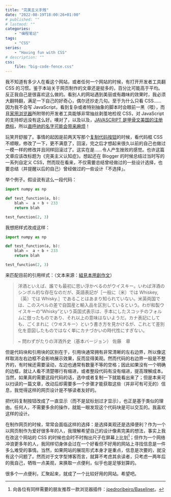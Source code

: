 ```yaml
---
title: "完美主义手残"
date: "2022-08-19T18:00:26+01:00"
# published: ""
# lastmod: ""
categories:
    - "编程笔记"
tags:
    - "CSS"
series:
    - "Having fun with CSS"
# description: ""
css:
    file: "big-code-fence.css"
---
```


我不知道有多少人在看这个网站，或者任何一个网站的时候，有打开开发者工具翻 CSS 的习惯。鉴于本站关于网页制作的文章还是挺多的，百分比可能高于平均。反正我自己是很喜欢这么做的。看别人的网站遇到美丽或有趣味的效果时，我必须大翻特翻，满足一下自己的好奇心，偶尔还抄走几句。至于为什么只看 CSS……因为我不会写 JavaScript，看到复杂或者特别抽象的脚本时会眼前一黑（喂），而且[家用浏览器](https://www.mozilla.org/zh-CN/firefox/)所附带的开发者工具能够非常抽丝剥茧地检视 CSS，对 JavaScript 的支持却远没有这么好。噢对了，以及以及，[JAVASCRIPT 是甲骨文美国的注册商标](https://tsdr.uspto.gov/#caseNumber=2416017&caseSearchType=US_APPLICATION&caseType=DEFAULT&searchType=statusSearch)，所以[直呼祂的名字可能会带来麻烦](https://news.ycombinator.com/item?id=16862949)！

玩笑开舒服了。事情的起因是前两天写那个[复制代码按钮](/posts/2022-08-11-hugo-copy-code-button/)的时候，看代码框 CSS 不顺眼，修改了一下，更不满意了，回滚，完之后才想起来很久以前的自己也做过一模一样的修改并且同样回滚过了。这实在是……令人产生挫败的感觉。也许这篇文章应该改标题为《完美主义认知症》。想起还在 Blogger 的时候总结过当时写的一系列自定义 CSS，然而现在看来，不仅需要总结曾经做过的一些设计选择，也要总结（并提醒以后的自己）曾经做过的一些设计「不选择」。

举个例子。假设说有这么一段代码：

```python
import numpy as np

def test_function(a, b):
    blah =  a + b + 233
    return blah

test_function(2, 3)
```

我想把样式改成这样：

```python
import numpy as np

def test_function(a, b):
    blah =  a + b + 233
    return blah

test_function(2, 3)
```

来匹配目前的引用样式：（文本来源：[組見本用創作文](https://www.type-labo.jp/Kumimihon.html)）

> 洋酒といえば、誰でも最初に思い浮かべるのがウイスキー。いわば洋酒のシンボル的な存在なのだが、英語表記が［一般に〔米〕では Whiskey,〔英〕では Whisky.］であることはあまり知られていない。米英両国では、このスペルの差で自国産と輸入品を区別しているという。わが和製ウイスキーの“Whisky”という英国式表示は、手本にしたスコッチのフォルムに倣ったものであり、それ以上の意味はないようだ。カナ表記にしても、ごくまれに〈ウヰスキー〉という書き方を見かけるが、これとて差別化を意図したものではなく単にカナづかいの時代性にすぎない。
> 
> ~ 問わずがたりの洋酒外史（基本バージョン） 佐藤　章

但是代码块和引用块的区别在于，引用块通常拥有非常清晰的左右边界，所以像这样取消左右边框不会影响展示效果，反而显得美观。然而代码的右边界一般是不整齐的，有时候还需要滚动，左边也通常有数量不等的空格；因此如果没有一个明确的边框，就让人看不清楚哪行有缩进，或者整段代码有没有缩进，提高理解成本。当然，如果真的需要这段代码的话，选中或者复制一下就能看出来了；但是本来可以扫读的一篇文章，改动后却需要多一个步骤才能获取这些（并非可有可无的）信息，我觉得这样的网页设计是不够读者友好的。

把代码复制按钮改成了一直显示（而不是鼠标划过才显示），也正是基于类似的理由。任何人，不需要多余的操作，就能一眼发现这个代码块是可以交互的。我喜欢这样的设计。

在制作网页的时候，常常会面临这样的选择：是选择美观还是选择便利？作为一个以网页制作为爱好很多年的人，我理解希望自己的设计像素完美的想法，事实上我在改这个网站的 CSS 的时候也会时不时掏出尺子在屏幕上比划[^1]；但作为一个网络冲浪更多年的人，我同样切身体会过在一个好看但不好用的网站上寻找信息是一件多么难受的事情。当然，如果网站的展现形式本身才是重点，信息是次要的，就没有这个问题了。然而对于文字型博客而言，就算不考虑其余读者，只考虑一两年后的我自己，牺牲一点美观，来换取一点便利，似乎也是足够划算的。

很多个一点便利，汇聚起来，就成了一个比较好用的网站。希望吧。

[^1]: 向各位有同样需要的朋友推荐一款浏览器插件：[jpedroribeiro/Baseliner](https://github.com/jpedroribeiro/Baseliner)。
